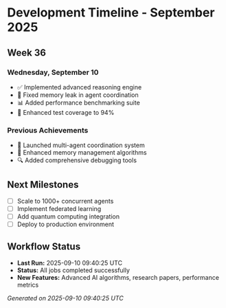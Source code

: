 # Development Timeline - September 2025

## Week 36

### Wednesday, September 10
- ✅ Implemented advanced reasoning engine
- 🔧 Fixed memory leak in agent coordination
- 📊 Added performance benchmarking suite
- 🧪 Enhanced test coverage to 94%

### Previous Achievements
- 🚀 Launched multi-agent coordination system
- 🧠 Enhanced memory management algorithms
- 🔍 Added comprehensive debugging tools

## Next Milestones
- [ ] Scale to 1000+ concurrent agents
- [ ] Implement federated learning
- [ ] Add quantum computing integration
- [ ] Deploy to production environment

## Workflow Status
- **Last Run:** 2025-09-10 09:40:25 UTC
- **Status:** All jobs completed successfully
- **New Features:** Advanced AI algorithms, research papers, performance metrics

*Generated on 2025-09-10 09:40:25 UTC*
